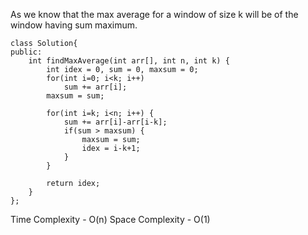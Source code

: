 


As we know that the max average for a window of size k will be of the window having sum maximum.

```
class Solution{   
public:
    int findMaxAverage(int arr[], int n, int k) {
        int idex = 0, sum = 0, maxsum = 0;
        for(int i=0; i<k; i++)
            sum += arr[i];
        maxsum = sum;
        
        for(int i=k; i<n; i++) {
            sum += arr[i]-arr[i-k];
            if(sum > maxsum) {
                maxsum = sum;
                idex = i-k+1;
            }
        }
        
        return idex;
    }
};

```

Time Complexity - O(n)
Space Complexity - O(1)
